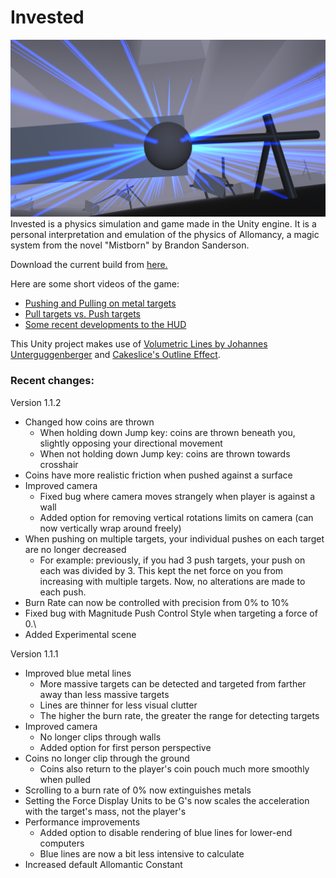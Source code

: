 # Invested
![](demoImage.png)
Invested is a physics simulation and game made in the Unity engine. It is a personal interpretation and emulation of the physics of Allomancy, a magic system from the novel "Mistborn" by Brandon Sanderson.

Download the current build from [here.](https://www.dropbox.com/s/6o152qparaoede7/Invested.zip?dl=1)

Here are some short videos of the game:
- [Pushing and Pulling on metal targets](https://gfycat.com/PowerfulPaleAuk)
- [Pull targets vs. Push targets](https://gfycat.com/FoolishUnderstatedBackswimmer)
- [Some recent developments to the HUD](https://gfycat.com/ChubbySelfishBoutu)

This Unity project makes use of [Volumetric Lines by Johannes Unterguggenberger](https://assetstore.unity.com/packages/tools/particles-effects/volumetric-lines-29160) and [Cakeslice's Outline Effect](https://github.com/cakeslice/Outline-Effect).


### Recent changes:

Version 1.1.2

- Changed how coins are thrown
	- When holding down Jump key: coins are thrown beneath you, slightly opposing your directional movement
	- When not holding down Jump key: coins are thrown towards crosshair
- Coins have more realistic friction when pushed against a surface
- Improved camera
	- Fixed bug where camera moves strangely when player is against a wall
	- Added option for removing vertical rotations limits on camera (can now vertically wrap around freely)
- When pushing on multiple targets, your individual pushes on each target are no longer decreased
	- For example: previously, if you had 3 push targets, your push on each was divided by 3. This kept the net force on you from increasing with multiple targets. Now, no alterations are made to each push.
- Burn Rate can now be controlled with precision from 0% to 10%
- Fixed bug with Magnitude Push Control Style when targeting a force of 0.\
- Added Experimental scene

Version 1.1.1

- Improved blue metal lines
	- More massive targets can be detected and targeted from farther away than less massive targets
	- Lines are thinner for less visual clutter
	- The higher the burn rate, the greater the range for detecting targets
- Improved camera
	- No longer clips through walls
	- Added option for first person perspective
- Coins no longer clip through the ground
	- Coins also return to the player's coin pouch much more smoothly when pulled
- Scrolling to a burn rate of 0% now extinguishes metals
- Setting the Force Display Units to be G's now scales the acceleration with the target's mass, not the player's
- Performance improvements
	- Added option to disable rendering of blue lines for lower-end computers
	- Blue lines are now a bit less intensive to calculate
- Increased default Allomantic Constant
